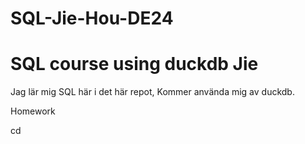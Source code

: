 # SQL-Jie-Hou-DE24

# SQL course using duckdb Jie


Jag lär mig SQL här i det här repot, Kommer använda mig av duckdb.


Homework



cd